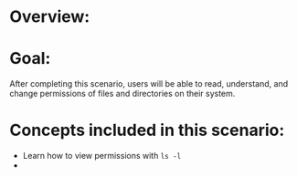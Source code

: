 # Overview:



# Goal:

After completing this scenario, users will be able to read, understand, and
change permissions of files and directories on their system.

# Concepts included in this scenario:
* Learn how to view permissions with `ls -l`
* 
